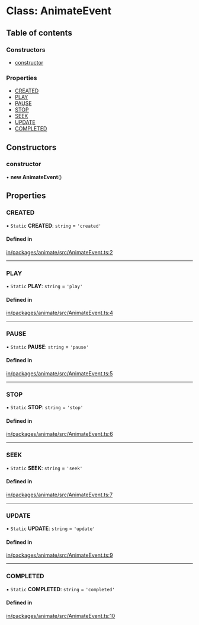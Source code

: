 # Class: AnimateEvent

## Table of contents

### Constructors

- [constructor](AnimateEvent.md#constructor)

### Properties

- [CREATED](AnimateEvent.md#created)
- [PLAY](AnimateEvent.md#play)
- [PAUSE](AnimateEvent.md#pause)
- [STOP](AnimateEvent.md#stop)
- [SEEK](AnimateEvent.md#seek)
- [UPDATE](AnimateEvent.md#update)
- [COMPLETED](AnimateEvent.md#completed)

## Constructors

### constructor

• **new AnimateEvent**()

## Properties

### CREATED

▪ `Static` **CREATED**: `string` = `'created'`

#### Defined in

[in/packages/animate/src/AnimateEvent.ts:2](https://github.com/leaferjs/leafer-in/blob/2c43d9a/packages/animate/src/AnimateEvent.ts#L2)

___

### PLAY

▪ `Static` **PLAY**: `string` = `'play'`

#### Defined in

[in/packages/animate/src/AnimateEvent.ts:4](https://github.com/leaferjs/leafer-in/blob/2c43d9a/packages/animate/src/AnimateEvent.ts#L4)

___

### PAUSE

▪ `Static` **PAUSE**: `string` = `'pause'`

#### Defined in

[in/packages/animate/src/AnimateEvent.ts:5](https://github.com/leaferjs/leafer-in/blob/2c43d9a/packages/animate/src/AnimateEvent.ts#L5)

___

### STOP

▪ `Static` **STOP**: `string` = `'stop'`

#### Defined in

[in/packages/animate/src/AnimateEvent.ts:6](https://github.com/leaferjs/leafer-in/blob/2c43d9a/packages/animate/src/AnimateEvent.ts#L6)

___

### SEEK

▪ `Static` **SEEK**: `string` = `'seek'`

#### Defined in

[in/packages/animate/src/AnimateEvent.ts:7](https://github.com/leaferjs/leafer-in/blob/2c43d9a/packages/animate/src/AnimateEvent.ts#L7)

___

### UPDATE

▪ `Static` **UPDATE**: `string` = `'update'`

#### Defined in

[in/packages/animate/src/AnimateEvent.ts:9](https://github.com/leaferjs/leafer-in/blob/2c43d9a/packages/animate/src/AnimateEvent.ts#L9)

___

### COMPLETED

▪ `Static` **COMPLETED**: `string` = `'completed'`

#### Defined in

[in/packages/animate/src/AnimateEvent.ts:10](https://github.com/leaferjs/leafer-in/blob/2c43d9a/packages/animate/src/AnimateEvent.ts#L10)
